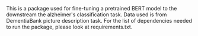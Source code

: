 This is a package used for fine-tuning a pretrained BERT model to the downstream the alzheimer's classification task.
Data used is from DementiaBank picture description task. 
For the list of dependencies needed to run the package, please look at requirements.txt.


